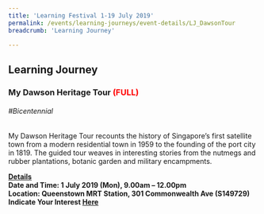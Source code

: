 ```yaml
---
title: 'Learning Festival 1-19 July 2019'
permalink: /events/learning-journeys/event-details/LJ_DawsonTour
breadcrumb: 'Learning Journey'

---
```



## Learning Journey
### My Dawson Heritage Tour <font color="red"> (FULL)</font>

###### _#Bicentennial_

My Dawson Heritage Tour recounts the history of Singapore’s first satellite town from a modern residential town in 1959 to the founding of the port city in 1819. The guided tour weaves in interesting stories from the nutmegs and rubber plantations, botanic garden and military encampments.

<b><u>Details</u><br>
**Date and Time: 1 July 2019 (Mon), 9.00am – 12.00pm** <br>
**Location: Queenstown MRT Station, 301 Commonwealth Ave (S149729)** <br>
**Indicate Your Interest [Here](https://www.eventbrite.sg/e/my-dawson-heritage-tour-tickets-63639299859)** 

